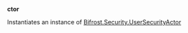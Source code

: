 **ctor**

Instantiates an instance of [Bifrost.Security.UserSecurityActor](Bifrost.Security.UserSecurityActor)

